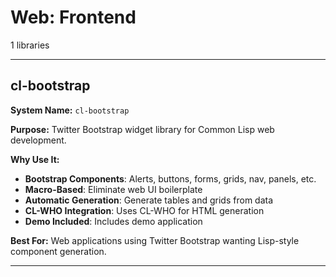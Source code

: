 # Web: Frontend

1 libraries

---

## cl-bootstrap

**System Name:** `cl-bootstrap`

**Purpose:** Twitter Bootstrap widget library for Common Lisp web development.

**Why Use It:**
- **Bootstrap Components**: Alerts, buttons, forms, grids, nav, panels, etc.
- **Macro-Based**: Eliminate web UI boilerplate
- **Automatic Generation**: Generate tables and grids from data
- **CL-WHO Integration**: Uses CL-WHO for HTML generation
- **Demo Included**: Includes demo application

**Best For:** Web applications using Twitter Bootstrap wanting Lisp-style component generation.

---


